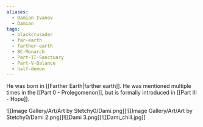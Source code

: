 ```yaml
---
aliases:
  - Damian Ivanov
  - Damian
tags:
  - blackcrusader
  - far-earth
  - farther-earth
  - BC-Monarch
  - Part-II-Sanctuary
  - Part-V-Balance
  - half-demon
---
```

He was born in [[Farther Earth|farther earth]]. He was mentioned multiple times in the [[Part 0 - Prolegomenon]], but is formally introduced in [[Part III - Hope]].

![[Image Gallery/Art/Art by Stetchy0/Dami.png]]![[Image Gallery/Art/Art by Stetchy0/Dami 2.png]]![[Dami 3.png]]![[Dami_chill.jpg]]